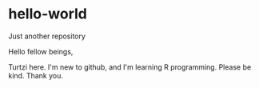 # hello-world
Just another repository

Hello fellow beings,

Turtzi here. I'm new to github, and I'm learning R programming.
Please be kind. Thank you.
